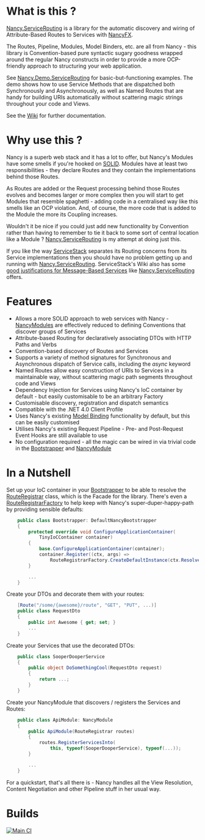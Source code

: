 # What is this ?
[Nancy.ServiceRouting](https://github.com/pete-restall/Nancy.ServiceRouting)
is a library for the automatic discovery and wiring of Attribute-Based Routes
to Services with [NancyFX](https://github.com/NancyFx/Nancy).

The Routes, Pipeline, Modules, Model Binders, etc. are all from Nancy - this
library is Convention-based pure syntactic sugary goodness wrapped around
the regular Nancy constructs in order to provide a more OCP-friendly approach
to structuring your web application.

See [Nancy.Demo.ServiceRouting](https://github.com/pete-restall/Nancy.ServiceRouting/tree/master/Nancy.Demo.ServiceRouting)
for basic-but-functioning examples.  The demo shows how to use Service
Methods that are dispatched both Synchronously and Asynchronously, as well
as Named Routes that are handy for building URIs automatically without
scattering magic strings throughout your code and Views.

See the [Wiki](https://github.com/pete-restall/Nancy.ServiceRouting/wiki)
for further documentation.

# Why use this ?
Nancy is a superb web stack and it has a lot to offer, but Nancy's Modules
have some smells if you're hooked on
[SOLID](http://en.wikipedia.org/wiki/SOLID_%28object-oriented_design%29).
Modules have at least two responsibilities - they declare Routes and they
contain the implementations behind those Routes.

As Routes are added or the Request processing behind those Routes evolves
and becomes larger or more complex then you will start to get Modules that
resemble spaghetti - adding code in a centralised way like this smells
like an OCP violation.  And, of course, the more code that is added to the
Module the more its Coupling increases.

Wouldn't it be nice if you could just add new functionality by Convention
rather than having to remember to tie it back to some sort of central
location like a Module ?
[Nancy.ServiceRouting](https://github.com/pete-restall/Nancy.ServiceRouting/)
is my attempt at doing just this.

If you like the way
[ServiceStack](https://github.com/ServiceStack/ServiceStack/wiki/Routing)
separates its Routing concerns from its Service implementations then you
should have no problem getting up and running with
[Nancy.ServiceRouting](https://github.com/pete-restall/Nancy.ServiceRouting/).
ServiceStack's Wiki also has some
[good justifications for Message-Based Services](https://github.com/ServiceStack/ServiceStack/wiki/What-is-a-message-based-web-service%3F)
like
[Nancy.ServiceRouting](https://github.com/pete-restall/Nancy.ServiceRouting/)
offers.

# Features
* Allows a more SOLID approach to web services with Nancy - [NancyModules](https://github.com/NancyFx/Nancy/wiki/Exploring-the-nancy-module) are effectively reduced to defining Conventions that discover groups of Services
* Attribute-based Routing for declaratively associating DTOs with HTTP Paths and Verbs
* Convention-based discovery of Routes and Services
* Supports a variety of method signatures for Synchronous and Asynchronous dispatch of Service calls, including the <em>async</em> keyword
* Named Routes allow easy construction of URIs to Services in a maintainable way, without scattering magic path segments throughout code and Views
* Dependency Injection for Services using Nancy's IoC container by default - but easily customisable to be an arbitrary Factory
* Customisable discovery, registration and dispatch semantics
* Compatible with the .NET 4.0 Client Profile
* Uses Nancy's existing [Model Binding](https://github.com/NancyFx/Nancy/wiki/Model-binding) functionality by default, but this can be easily customised
* Utilises Nancy's existing Request Pipeline - Pre- and Post-Request Event Hooks are still available to use
* No configuration required - all the magic can be wired in via trivial code in the [Bootstrapper](https://github.com/NancyFx/Nancy/wiki/Bootstrapper) and [NancyModule](https://github.com/NancyFx/Nancy/wiki/Exploring-the-nancy-module)

# In a Nutshell
Set up your IoC container in your
[Bootstrapper](https://github.com/NancyFx/Nancy/wiki/Bootstrapper) to be able
to resolve the
[RouteRegistrar](https://github.com/pete-restall/Nancy.ServiceRouting/blob/master/Nancy.ServiceRouting/RouteRegistrar.cs)
class, which is the Facade for the library.  There's even a
[RouteRegistrarFactory](https://github.com/pete-restall/Nancy.ServiceRouting/blob/master/Nancy.ServiceRouting/RouteRegistrarFactory.cs)
to help keep with Nancy's super-duper-happy-path by providing sensible defaults:

```C#
    public class Bootstrapper: DefaultNancyBootstrapper
    {
        protected override void ConfigureApplicationContainer(
            TinyIoCContainer container)
        {
            base.ConfigureApplicationContainer(container);
            container.Register((ctx, args) =>
                RouteRegistrarFactory.CreateDefaultInstance(ctx.Resolve));
        }

        ...
    }
```

Create your DTOs and decorate them with your routes:

```C#
    [Route("/some/{awesome}/route", "GET", "PUT", ...)]
    public class RequestDto
    {
        public int Awesome { get; set; }
        ...
    }
```

Create your Services that use the decorated DTOs:

```C#
    public class SooperDooperService
    {
        public object DoSomethingCool(RequestDto request)
        {
            return ...;
        }
    }
```

Create your NancyModule that discovers / registers the Services and Routes:

```C#
    public class ApiModule: NancyModule
    {
        public ApiModule(RouteRegistrar routes)
        {
            routes.RegisterServicesInto(
                this, typeof(SooperDooperService), typeof(...));
        }

        ...
    }
```

For a quickstart, that's all there is - Nancy handles all the View Resolution,
Content Negotiation and other Pipeline stuff in her usual way.

# Builds
[![Main CI](https://ci.appveyor.com/api/projects/status/ad199gnwd4lyc6wm)](https://ci.appveyor.com/project/pete-restall/nancy-servicerouting)
